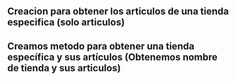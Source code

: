 
## Creacion para obtener los articulos de una tienda especifica (solo articulos)

## Creamos metodo para obtener una tienda específica y sus artículos (Obtenemos nombre de tienda y sus articulos)